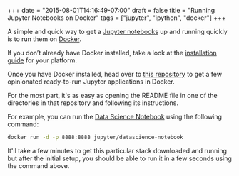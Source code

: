 +++
date = "2015-08-01T14:16:49-07:00"
draft = false
title = "Running Jupyter Notebooks on Docker"
tags = ["jupyter", "ipython", "docker"]
+++

A simple and quick way to get a <a href="https://github.com/jupyter/notebook" target="blank">Jupyter notebooks</a> up and running quickly is to run them on <a href="https://www.docker.com/" target="blank">Docker</a>.

If you don’t already have Docker installed, take a look at the <a href="https://docs.docker.com/engine/installation/" target="blank">installation guide</a> for your platform.

Once you have Docker installed, head over to <a href="https://github.com/jupyter/docker-stacks" target="blank">this repository</a> to get a few opinionated ready-to-run Jupyter applications in Docker.

For the most part, it's as easy as opening the README file in one of the directories in that repository and following its instructions.

For example, you can run the <a href="https://github.com/jupyter/docker-stacks/tree/master/datascience-notebook" target="blank">Data Science Notebook</a> using the following command:

```sh
docker run -d -p 8888:8888 jupyter/datascience-notebook
```

It'll take a few minutes to get this particular stack downloaded and running but after the initial setup, you should be able to run it in a few seconds using the command above.
